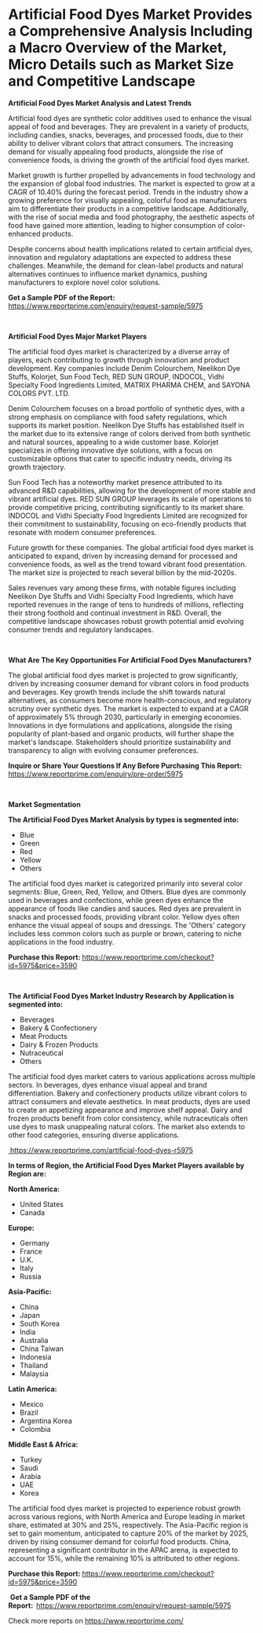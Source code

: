 <p><h1>Artificial Food Dyes Market Provides a Comprehensive Analysis Including a Macro Overview of the Market, Micro Details such as Market Size and Competitive Landscape</h1></p><p><strong>Artificial Food Dyes Market Analysis and Latest Trends</strong></p>
<p><p>Artificial food dyes are synthetic color additives used to enhance the visual appeal of food and beverages. They are prevalent in a variety of products, including candies, snacks, beverages, and processed foods, due to their ability to deliver vibrant colors that attract consumers. The increasing demand for visually appealing food products, alongside the rise of convenience foods, is driving the growth of the artificial food dyes market.</p><p>Market growth is further propelled by advancements in food technology and the expansion of global food industries. The market is expected to grow at a CAGR of 10.40% during the forecast period. Trends in the industry show a growing preference for visually appealing, colorful food as manufacturers aim to differentiate their products in a competitive landscape. Additionally, with the rise of social media and food photography, the aesthetic aspects of food have gained more attention, leading to higher consumption of color-enhanced products.</p><p>Despite concerns about health implications related to certain artificial dyes, innovation and regulatory adaptations are expected to address these challenges. Meanwhile, the demand for clean-label products and natural alternatives continues to influence market dynamics, pushing manufacturers to explore novel color solutions.</p></p>
<p><strong>Get a Sample PDF of the Report:&nbsp;</strong> <a href="https://www.reportprime.com/enquiry/request-sample/5975?utm_campaign=2998&utm_medium=2&utm_source=Github&utm_content=ia&utm_term=19032025&utm_id=artificial-food-dyes">https://www.reportprime.com/enquiry/request-sample/5975</a></p>
<p>&nbsp;</p>
<p><strong>Artificial Food Dyes Major Market Players</strong></p>
<p><p>The artificial food dyes market is characterized by a diverse array of players, each contributing to growth through innovation and product development. Key companies include Denim Colourchem, Neelikon Dye Stuffs, Kolorjet, Sun Food Tech, RED SUN GROUP, INDOCOL, Vidhi Specialty Food Ingredients Limited, MATRIX PHARMA CHEM, and SAYONA COLORS PVT. LTD.</p><p>Denim Colourchem focuses on a broad portfolio of synthetic dyes, with a strong emphasis on compliance with food safety regulations, which supports its market position. Neelikon Dye Stuffs has established itself in the market due to its extensive range of colors derived from both synthetic and natural sources, appealing to a wide customer base. Kolorjet specializes in offering innovative dye solutions, with a focus on customizable options that cater to specific industry needs, driving its growth trajectory.</p><p>Sun Food Tech has a noteworthy market presence attributed to its advanced R&D capabilities, allowing for the development of more stable and vibrant artificial dyes. RED SUN GROUP leverages its scale of operations to provide competitive pricing, contributing significantly to its market share. INDOCOL and Vidhi Specialty Food Ingredients Limited are recognized for their commitment to sustainability, focusing on eco-friendly products that resonate with modern consumer preferences.</p><p>Future growth for these companies. The global artificial food dyes market is anticipated to expand, driven by increasing demand for processed and convenience foods, as well as the trend toward vibrant food presentation. The market size is projected to reach several billion by the mid-2020s.</p><p>Sales revenues vary among these firms, with notable figures including Neelikon Dye Stuffs and Vidhi Specialty Food Ingredients, which have reported revenues in the range of tens to hundreds of millions, reflecting their strong foothold and continual investment in R&D. Overall, the competitive landscape showcases robust growth potential amid evolving consumer trends and regulatory landscapes.</p></p>
<p>&nbsp;</p>
<p><strong>What Are The Key Opportunities For Artificial Food Dyes Manufacturers?</strong></p>
<p><p>The global artificial food dyes market is projected to grow significantly, driven by increasing consumer demand for vibrant colors in food products and beverages. Key growth trends include the shift towards natural alternatives, as consumers become more health-conscious, and regulatory scrutiny over synthetic dyes. The market is expected to expand at a CAGR of approximately 5% through 2030, particularly in emerging economies. Innovations in dye formulations and applications, alongside the rising popularity of plant-based and organic products, will further shape the market's landscape. Stakeholders should prioritize sustainability and transparency to align with evolving consumer preferences.</p></p>
<p><strong>Inquire or Share Your Questions If Any Before Purchasing This Report:</strong> <a href="https://www.reportprime.com/enquiry/pre-order/5975?utm_campaign=2998&utm_medium=2&utm_source=Github&utm_content=ia&utm_term=19032025&utm_id=artificial-food-dyes">https://www.reportprime.com/enquiry/pre-order/5975</a></p>
<p>&nbsp;</p>
<p><strong>Market Segmentation</strong></p>
<p><strong>The Artificial Food Dyes Market Analysis by types is segmented into:</strong></p>
<p><ul><li>Blue</li><li>Green</li><li>Red</li><li>Yellow</li><li>Others</li></ul></p>
<p><p>The artificial food dyes market is categorized primarily into several color segments: Blue, Green, Red, Yellow, and Others. Blue dyes are commonly used in beverages and confections, while green dyes enhance the appearance of foods like candies and sauces. Red dyes are prevalent in snacks and processed foods, providing vibrant color. Yellow dyes often enhance the visual appeal of soups and dressings. The 'Others' category includes less common colors such as purple or brown, catering to niche applications in the food industry.</p></p>
<p><strong>Purchase this Report:&nbsp;</strong><a href="https://www.reportprime.com/checkout?id=5975&price=3590&utm_campaign=2998&utm_medium=2&utm_source=Github&utm_content=ia&utm_term=19032025&utm_id=artificial-food-dyes">https://www.reportprime.com/checkout?id=5975&price=3590</a></p>
<p>&nbsp;</p>
<p><strong>The Artificial Food Dyes Market Industry Research by Application is segmented into:</strong></p>
<p><ul><li>Beverages</li><li>Bakery & Confectionery</li><li>Meat Products</li><li>Dairy & Frozen Products</li><li>Nutraceutical</li><li>Others</li></ul></p>
<p><p>The artificial food dyes market caters to various applications across multiple sectors. In beverages, dyes enhance visual appeal and brand differentiation. Bakery and confectionery products utilize vibrant colors to attract consumers and elevate aesthetics. In meat products, dyes are used to create an appetizing appearance and improve shelf appeal. Dairy and frozen products benefit from color consistency, while nutraceuticals often use dyes to mask unappealing natural colors. The market also extends to other food categories, ensuring diverse applications.</p></p>
<p><a href="https://www.reportprime.com/artificial-food-dyes-r5975?utm_campaign=2998&utm_medium=2&utm_source=Github&utm_content=ia&utm_term=19032025&utm_id=artificial-food-dyes">&nbsp;https://www.reportprime.com/artificial-food-dyes-r5975</a></p>
<p><strong>In terms of Region, the Artificial Food Dyes Market Players available by Region are:</strong></p>
<p>
    <p> <strong> North America: </strong>
        <ul>
            <li>United States</li>
            <li>Canada</li>
        </ul>
        </p> 
    <p> <strong> Europe: </strong>
        <ul>
            <li>Germany</li>
            <li>France</li>
            <li>U.K.</li>
            <li>Italy</li>
            <li>Russia</li>
        </ul>
        </p> 
    <p> <strong> Asia-Pacific: </strong>
        <ul>
            <li>China</li>
            <li>Japan</li>
            <li>South Korea</li>
            <li>India</li>
            <li>Australia</li>
            <li>China Taiwan</li>
            <li>Indonesia</li>
            <li>Thailand</li>
            <li>Malaysia</li>
        </ul>
        </p> 
    <p> <strong> Latin America: </strong>
        <ul>
            <li>Mexico</li>
            <li>Brazil</li>
            <li>Argentina Korea</li>
            <li>Colombia</li>
        </ul>
        </p> 
    <p> <strong> Middle East & Africa: </strong>
        <ul>
            <li>Turkey</li>
            <li>Saudi</li>
            <li>Arabia</li>
            <li>UAE</li>
            <li>Korea</li>
        </ul>
    </p>
    </p>
<p><p>The artificial food dyes market is projected to experience robust growth across various regions, with North America and Europe leading in market share, estimated at 30% and 25%, respectively. The Asia-Pacific region is set to gain momentum, anticipated to capture 20% of the market by 2025, driven by rising consumer demand for colorful food products. China, representing a significant contributor in the APAC arena, is expected to account for 15%, while the remaining 10% is attributed to other regions.</p></p>
<p><strong>Purchase this Report: </strong><a href="https://www.reportprime.com/checkout?id=5975&price=3590&utm_campaign=2998&utm_medium=2&utm_source=Github&utm_content=ia&utm_term=19032025&utm_id=artificial-food-dyes">https://www.reportprime.com/checkout?id=5975&price=3590</a></p>
<p>&nbsp;<strong>Get a Sample PDF of the Report:&nbsp;&nbsp;</strong><a href="https://www.reportprime.com/enquiry/request-sample/5975?utm_campaign=2998&utm_medium=2&utm_source=Github&utm_content=ia&utm_term=19032025&utm_id=artificial-food-dyes">https://www.reportprime.com/enquiry/request-sample/5975</a></p>
<p><strong></strong></p>
<p>Check more reports on <a href="https://www.reportprime.com/?utm_campaign=2998&utm_medium=2&utm_source=Github&utm_content=ia&utm_term=19032025&utm_id=artificial-food-dyes">https://www.reportprime.com/</a></p>